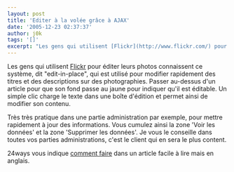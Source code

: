 ```yaml
---
layout: post
title: 'Editer à la volée grâce à AJAX'
date: '2005-12-23 02:37:37'
author: j0k
tags: '[]'
excerpt: "Les gens qui utilisent [Flickr](http://www.flickr.com/) pour éditer leurs photos connaissent ce système, dit \"edit-in-place\", qui est utilisé pour modifier rapidement des titres et des descriptions sur des photographies.     \nPasser au-dessus d'un article pour que son fond passe au jaune pour indiquer qu'il est éditable. Un simple clic charge le texte      …"
---
```


Les gens qui utilisent [Flickr](http://www.flickr.com/) pour éditer leurs photos connaissent ce système, dit "edit-in-place", qui est utilisé pour modifier rapidement des titres et des descriptions sur des photographies.
Passer au-dessus d'un article pour que son fond passe au jaune pour indiquer qu'il est éditable. Un simple clic charge le texte dans une boîte d'édition et permet ainsi de modifier son contenu.

Très très pratique dans une partie administration par exemple, pour mettre rapidement à jour des informations. Vous cumulez ainsi la zone 'Voir les données' et la zone 'Supprimer les données'. Je vous le conseille dans toutes vos parties administrations, c'est le client qui en sera le plus content.

24ways vous indique [comment faire](http://24ways.org/advent/edit-in-place-with-ajax) dans un article facile à lire mais en anglais.
